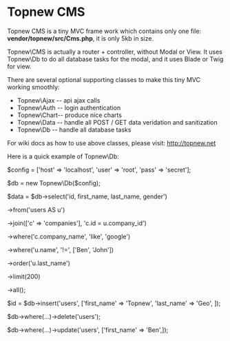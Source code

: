 # Topnew CMS

Topnew CMS is a tiny MVC frame work which contains only one file: **vendor/topnew/src/Cms.php**, it is only 5kb in size.

Topnew\CMS is actually a router + controller, without Modal or View. It uses Topnew\Db to do all database tasks for the modal, and it uses Blade or Twig for view.

There are several optional supporting classes to make this tiny MVC working smoothly:

* Topnew\Ajax -- api ajax calls
* Topnew\Auth -- login authentication
* Topnew\Chart-- produce nice charts
* Topnew\Data -- handle all POST / GET data veridation and sanitization
* Topnew\Db   -- handle all database tasks

For wiki docs as how to use above classes, please visit: http://topnew.net

Here is a quick example of Topnew\Db:

$config = ['host' => 'localhost', 'user' => 'root', 'pass' => 'secret'];

$db = new Topnew\Db($config);

$data = $db->select('id, first_name, last_name, gender')

->from('users AS u')

->join(['c' => 'companies'], 'c.id = u.company_id')

->where('c.company_name', 'like', 'google')

->where('u.name', '!=', ['Ben', 'John'])

->order('u.last_name')

->limit(200)

->all();

$id = $db->insert('users', ['first_name' => 'Topnew', 'last_name' => 'Geo', ]);

$db->where(...)->delete('users');

$db->where(...)->update('users', ['first_name' => 'Ben',]);
